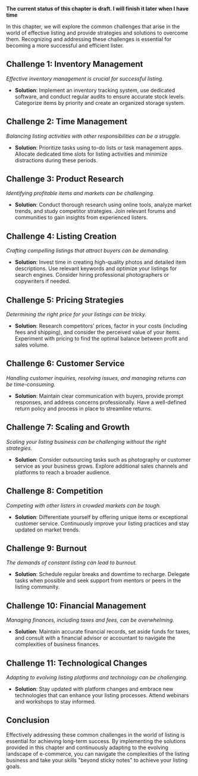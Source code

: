 **The current status of this chapter is draft. I will finish it later when I have time**

In this chapter, we will explore the common challenges that arise in the world of effective listing and provide strategies and solutions to overcome them. Recognizing and addressing these challenges is essential for becoming a more successful and efficient lister.

Challenge 1: Inventory Management
---------------------------------

*Effective inventory management is crucial for successful listing.*

* **Solution**: Implement an inventory tracking system, use dedicated software, and conduct regular audits to ensure accurate stock levels. Categorize items by priority and create an organized storage system.

Challenge 2: Time Management
----------------------------

*Balancing listing activities with other responsibilities can be a struggle.*

* **Solution**: Prioritize tasks using to-do lists or task management apps. Allocate dedicated time slots for listing activities and minimize distractions during these periods.

Challenge 3: Product Research
-----------------------------

*Identifying profitable items and markets can be challenging.*

* **Solution**: Conduct thorough research using online tools, analyze market trends, and study competitor strategies. Join relevant forums and communities to gain insights from experienced listers.

Challenge 4: Listing Creation
-----------------------------

*Crafting compelling listings that attract buyers can be demanding.*

* **Solution**: Invest time in creating high-quality photos and detailed item descriptions. Use relevant keywords and optimize your listings for search engines. Consider hiring professional photographers or copywriters if needed.

Challenge 5: Pricing Strategies
-------------------------------

*Determining the right price for your listings can be tricky.*

* **Solution**: Research competitors' prices, factor in your costs (including fees and shipping), and consider the perceived value of your items. Experiment with pricing to find the optimal balance between profit and sales volume.

Challenge 6: Customer Service
-----------------------------

*Handling customer inquiries, resolving issues, and managing returns can be time-consuming.*

* **Solution**: Maintain clear communication with buyers, provide prompt responses, and address concerns professionally. Have a well-defined return policy and process in place to streamline returns.

Challenge 7: Scaling and Growth
-------------------------------

*Scaling your listing business can be challenging without the right strategies.*

* **Solution**: Consider outsourcing tasks such as photography or customer service as your business grows. Explore additional sales channels and platforms to reach a broader audience.

Challenge 8: Competition
------------------------

*Competing with other listers in crowded markets can be tough.*

* **Solution**: Differentiate yourself by offering unique items or exceptional customer service. Continuously improve your listing practices and stay updated on market trends.

Challenge 9: Burnout
--------------------

*The demands of constant listing can lead to burnout.*

* **Solution**: Schedule regular breaks and downtime to recharge. Delegate tasks when possible and seek support from mentors or peers in the listing community.

Challenge 10: Financial Management
----------------------------------

*Managing finances, including taxes and fees, can be overwhelming.*

* **Solution**: Maintain accurate financial records, set aside funds for taxes, and consult with a financial advisor or accountant to navigate the complexities of business finances.

Challenge 11: Technological Changes
-----------------------------------

*Adapting to evolving listing platforms and technology can be challenging.*

* **Solution**: Stay updated with platform changes and embrace new technologies that can enhance your listing processes. Attend webinars and workshops to stay informed.

Conclusion
----------

Effectively addressing these common challenges in the world of listing is essential for achieving long-term success. By implementing the solutions provided in this chapter and continuously adapting to the evolving landscape of e-commerce, you can navigate the complexities of the listing business and take your skills "beyond sticky notes" to achieve your listing goals.
